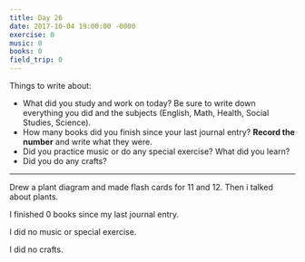 ```yaml
---
title: Day 26
date: 2017-10-04 19:00:00 -0000
exercise: 0
music: 0
books: 0
field_trip: 0
---
```

Things to write about:

* What did you study and work on today? Be sure to write down everything you did and the subjects (English, Math, Health, Social Studies, Science).
* How many books did you finish since your last journal entry? **Record the number** and write what they were.
* Did you practice music or do any special exercise? What did you learn?
* Did you do any crafts?

***

 Drew a plant diagram and  made flash cards for 11 and 12. Then i talked about plants.
 
 I finished 0 books since my last journal entry.
 
 I did no music or special exercise.
 
 I did no crafts.
 
 
 
